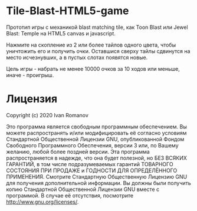 # Tile-Blast-HTML5-game

Прототип игры с механикой blast matching tile, как Toon Blast или Jewel Blast: Temple на HTML5 canvas и javascript.

Нажмите на скопление из 2 или более тайлов одного цвета, чтобы уничтожить его и получить очки. Оставшися сверху тайлы сдвинутся на место исчезнувших, а в пустых слотах появятся новые.

Цель игры - набрать не менее 10000 очков за 10 ходов или меньше, иначе - проигрыш.

# Лицензия

Copyright (c) 2020 Ivan Romanov

Это программа является свободным программным обеспечением. Вы можете распространять и/или модифицировать её согласно условиям Стандартной Общественной Лицензии GNU, опубликованной Фондом Свободного Программного Обеспечения, версии 3 или, по Вашему желанию, любой более поздней версии. Эта программа распространяется в надежде, что она будет полезной, но БЕЗ ВСЯКИХ ГАРАНТИЙ, в том числе подразумеваемых гарантий ТОВАРНОГО СОСТОЯНИЯ ПРИ ПРОДАЖЕ и ГОДНОСТИ ДЛЯ ОПРЕДЕЛЁННОГО ПРИМЕНЕНИЯ. Смотрите Стандартную Общественную Лицензию GNU для получения дополнительной информации. Вы должны были получить копию Стандартной Общественной Лицензии GNU вместе с программой. В случае её отсутствия, посмотрите <http://www.gnu.org/licenses/>.